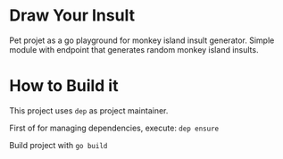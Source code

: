 Draw Your Insult
================
Pet projet as a go playground for monkey island insult generator.
Simple module with endpoint that generates random monkey island insults.

# How to Build it

This project uses ```dep``` as project maintainer.

First of for managing dependencies, execute: ```dep ensure```

Build project with ```go build```
